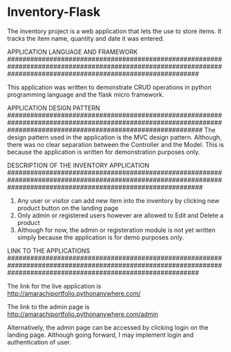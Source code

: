 # Inventory-Flask
The inventory project is a web application that lets the use to store items. It tracks the item name, quantity and date it was entered.

APPLICATION LANGUAGE AND FRAMEWORK
##################################################################################################################################################################

This application was written to demonstrate CRUD operations in python programming language and the flask micro framework.

APPLICATION DESIGN PATTERN
###################################################################################################################################################################
The design pattern used in the application is the MVC design pattern. Although, there was no clear separation between the Controller and the Model. This is 
because the application is written for demonstration purposes only.

DESCRIPTION OF THE INVENTORY APPLICATION
###################################################################################################################################################################
1. Any user or visitor can add new item into the inventory by clicking new product button on the landing page
2. Only admin or registered users however are allowed to Edit and Delete a product
3. Although for now, the admin or registeration module is not yet written simply because the application is for demo purposes only.

LINK TO THE APPLICATIONS
##################################################################################################################################################################

The link for the live application is 
http://amarachiportfolio.pythonanywhere.com/

The link to the admin page is 
http://amarachiportfolio.pythonanywhere.com/admin

Alternatively, the admin page can be accessed by clicking login on the landing page. Although going forward, I may implement login and authentication of user.
